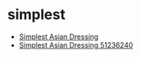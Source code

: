 # simplest

 * [Simplest Asian Dressing](../../index/s/simplest-asian-dressing-51236240.json)
 * [Simplest Asian Dressing 51236240](../../index/s/simplest-asian-dressing-51236240.json)
